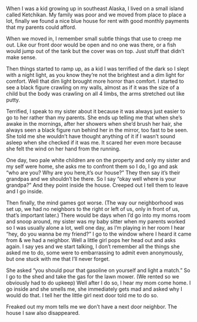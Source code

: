 When I was a kid growing up in southeast Alaska, I lived on a small island called Ketchikan. My family was poor and we moved from place to place a lot, finally we found a nice blue house for rent with good monthly payments that my parents could afford. 

When we moved in, I remember small subtle things that use to creep me out. Like our front door would be open and no one was there, or a fish would jump out of the tank but the cover was on top. Just stuff that didn’t make sense.

Then things started to ramp up, as a kid I was terrified of the dark so I slept with a night light, as you know they’re not the brightest and a dim light for comfort. Well that dim light brought more horror than comfort. I started to see a black figure crawling on my walls, almost as if it was the size of a child but the body was crawling on all 4 limbs, the arms stretched out like putty.

Terrified, I speak to my sister about it because it was always just easier to go to her rather than my parents. She ends up telling me that when she’s awake in the mornings, after her showers when she’d brush her hair, she always seen a black figure run behind her in the mirror, too fast to be seen. She told me she wouldn’t have thought anything of it if I wasn’t sound asleep when she checked if it was me. It scared her even more because she felt the wind on her hand from the running. 

One day, two pale white children are on the property and only my sister and my self were home, she asks me to confront them so I do, I go and ask “who are you? Why are you here,it’s our house?” They then say it’s their grandpas and we shouldn’t be there. So I say “okay well where is your grandpa?” And they point inside the house. Creeped out I tell them to leave and I go inside. 

Then finally, the mind games got worse. (The way our neighborhood was set up, we had no neighbors to the right or left of us, only in front of us, that’s important later.) There would be days when I’d go into my moms room and snoop around, my sister was my baby sitter when my parents worked so I was usually alone a lot, well one day, as I’m playing in her room I hear “hey, do you wanna be my friend?” I go to the window where I heard it came from & we had a neighbor. Well a little girl pops her head out and asks again. I say yes and we start talking, I don’t remember all the things she asked me to do, some were to embarrassing to admit even anonymously, but one stuck with me that I’ll never forget.

She asked “you should pour that gasoline on yourself and light a match.” So I go to the shed and take the gas for the lawn mower. (We rented so we obviously had to do upkeep) Well after I do so, I hear my mom come home. I go inside and she smells me, she immediately gets mad and asked why I would do that. I tell her the little girl next door told me to do so. 

Freaked out my mom tells me we don’t have a next door neighbor. The house I saw also disappeared.